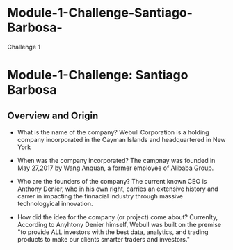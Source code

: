 # Module-1-Challenge-Santiago-Barbosa-
Challenge 1
# Module-1-Challenge: Santiago Barbosa

## Overview and Origin

* What is the name of the company?
Webull Corporation is a holding company incorporated in the Cayman Islands and headquartered in New York

* When was the company incorporated?
The campnay was founded in May 27,2017 by Wang Anquan, a former employee of Alibaba Group.

* Who are the founders of the company?
The current known CEO is Anthony Denier, who in his own right, carries an extensive history and carrer in impacting the finnacial industry through massive technologyical innovation.

* How did the idea for the company (or project) come about?
Currenlty, According to Anyhtony Denier himself, Webull was built on the premise "to provide ALL investors with the best data, analytics, and trading products to make our clients smarter traders and investors."




